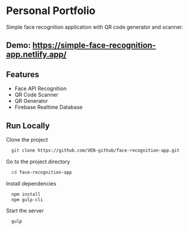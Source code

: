 # Personal Portfolio

Simple face recognition application with QR code generator and scanner.

## Demo: https://simple-face-recognition-app.netlify.app/

## Features

- Face API Recognition
- QR Code Scanner
- QR Generator
- Firebase Realtime Database

## Run Locally

Clone the project

```bash
  git clone https://github.com/VEN-github/face-recognition-app.git
```

Go to the project directory

```bash
  cd face-recognition-app
```

Install dependencies

```bash
  npm install
  npm gulp-cli
```

Start the server

```bash
  gulp
```
